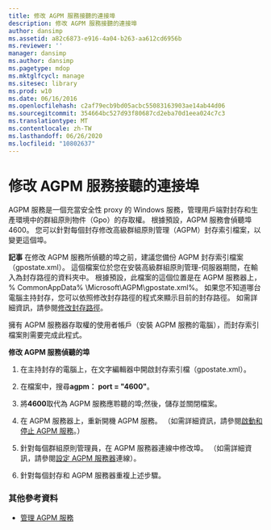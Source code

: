 ```yaml
---
title: 修改 AGPM 服務接聽的連接埠
description: 修改 AGPM 服務接聽的連接埠
author: dansimp
ms.assetid: a82c6873-e916-4a04-b263-aa612cd6956b
ms.reviewer: ''
manager: dansimp
ms.author: dansimp
ms.pagetype: mdop
ms.mktglfcycl: manage
ms.sitesec: library
ms.prod: w10
ms.date: 06/16/2016
ms.openlocfilehash: c2af79ecb9bd05acbc55083163903ae14ab44d06
ms.sourcegitcommit: 354664bc527d93f80687cd2eba70d1eea024c7c3
ms.translationtype: MT
ms.contentlocale: zh-TW
ms.lasthandoff: 06/26/2020
ms.locfileid: "10802637"
---
```

# 修改 AGPM 服務接聽的連接埠


AGPM 服務是一個充當安全性 proxy 的 Windows 服務，管理用戶端對封存和生產環境中的群組原則物件（Gpo）的存取權。 根據預設，AGPM 服務會偵聽埠4600。 您可以針對每個封存修改高級群組原則管理（AGPM）封存索引檔案，以變更這個埠。

**記事** 在修改 AGPM 服務所偵聽的埠之前，建議您備份 AGPM 封存索引檔案（gpostate.xml）。 這個檔案位於您在安裝高級群組原則管理-伺服器期間，在輸入為封存路徑的資料夾中。 根據預設，此檔案的這個位置是在 AGPM 服務器上，% CommonAppData% \\Microsoft\\AGPM\\gpostate.xml%。 如果您不知道哪台電腦主持封存，您可以依照修改封存路徑的程式來顯示目前的封存路徑。 如需詳細資訊，請參閱[修改封存路徑](modify-the-archive-path.md)。

 

擁有 AGPM 服務器存取權的使用者帳戶（安裝 AGPM 服務的電腦），而封存索引檔案則需要完成此程式。

**修改 AGPM 服務偵聽的埠**

1.  在主持封存的電腦上，在文字編輯器中開啟封存索引檔（gpostate.xml）。

2.  在檔案中，搜尋**agpm： port = "4600"**。

3.  將**4600**取代為 AGPM 服務應聆聽的埠;然後，儲存並關閉檔案。

4.  在 AGPM 服務器上，重新開機 AGPM 服務。 （如需詳細資訊，請參閱[啟動和停止 AGPM 服務](start-and-stop-the-agpm-service.md)。）

5.  針對每個群組原則管理員，在 AGPM 服務器連線中修改埠。 （如需詳細資訊，請參閱[設定 AGPM 服務器](configure-the-agpm-server-connection.md)連線）。

6.  針對每個封存和 AGPM 服務器重複上述步驟。

### 其他參考資料

-   [管理 AGPM 服務](managing-the-agpm-service.md)

 

 





